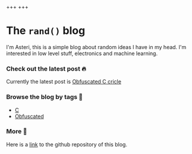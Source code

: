 +++
+++

# The `rand()` blog

I'm Asteri, this is a simple blog about random ideas I have in my head. I'm interested in low level stuff, electronics and machine learning.

### Check out the latest post 🔥

Currently the latest post is [Obfuscated C cricle](./blog/c-circle)

### Browse the blog by tags 📡

- [C](./tags/c)
- [Obfuscated](./tags/c)

### More 👀

Here is a [link](https://github.com/aklipf/rand.github.io) to the github repository of this blog.
